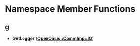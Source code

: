 
# Namespace Member Functions



## g

* **GetLogger** ([**OpenOasis::CommImp::IO**](namespace_open_oasis_1_1_comm_imp_1_1_i_o.md))




